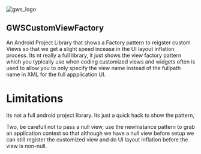 ![gws_logo](https://github.com/shareme/GWSCustomViewFactory/raw/master/readme_images/grottworkshop_logo.png)

GWSCustomViewFactory
---

An Android Project Library that shows a Factory pattern to reigster custom Views so that we
get a slight speed incease in the  UI layout inflation process. Its nt really a full library, it just shows the
view factory pattern which you typically use when coding customized views and widgets often is used to
allow you to only specify the view name instead of the fullpath name in XML for the full appplication UI.

# Limitations

Its not a full android project library. Its just a quick hack to show the pattern,

Two, be carefull not to pass a null view, use the newInstance pattern to grab an application context
so that although we have a null view before setup we can still register the customized view and
do UI layout inflation before the view is non-null.
